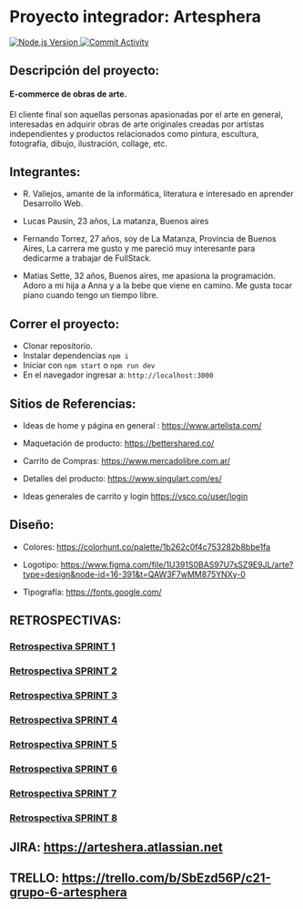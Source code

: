 # Proyecto integrador: Artesphera

<a href="https://nodejs.org/">
    <img src="https://img.shields.io/badge/node-v18.16.0-green.svg" alt="Node.js Version">
</a><a href="https://github.com/x-Fenix-x/C21-Grupo6-Artesphera/tree/develop/graphs/commit-activity" alt="Commit Activity">
    <img src="https://img.shields.io/github/commit-activity/y/x-Fenix-x/C21-Grupo6-Artesphera/develop" alt="Commit Activity">
</a>

## Descripción del proyecto:

#### E-commerce de obras de arte.

El cliente final son aquellas personas apasionadas por el arte en general, interesadas en adquirir obras de arte originales creadas por artistas independientes y productos relacionados como pintura, escultura, fotografía, dibujo, ilustración, collage, etc.

## Integrantes:

- R. Vallejos, amante de la informática, literatura e interesado en aprender Desarrollo Web.

- Lucas Pausin, 23 años, La matanza, Buenos aires

- Fernando Torrez, 27 años, soy de La Matanza, Provincia de Buenos Aires, La carrera me gusto y me pareció muy interesante para dedicarme a trabajar de FullStack.

- Matias Sette, 32 años, Buenos aires, me apasiona la programación. Adoro a mi hija a Anna y a la bebe que viene en camino. Me gusta tocar piano cuando tengo un tiempo libre.

## Correr el proyecto:

- Clonar repositorio.
- Instalar dependencias `npm i`
- Iniciar con `npm start` o `npm run dev`
- En el navegador ingresar a: `http://localhost:3000`

## Sitios de Referencias:

- Ideas de home y página en general : https://www.artelista.com/

- Maquetación de producto: https://bettershared.co/

- Carrito de Compras: https://www.mercadolibre.com.ar/

- Detalles del producto: https://www.singulart.com/es/

- Ideas generales de carrito y login https://vsco.co/user/login

## Diseño:

- Colores: https://colorhunt.co/palette/1b262c0f4c753282b8bbe1fa

- Logotipo: https://www.figma.com/file/1U391S0BAS97U7sSZ9E9JL/arte?type=design&node-id=16-391&t=QAW3F7wMM875YNXy-0

- Tipografía: https://fonts.google.com/

## RETROSPECTIVAS:

### [Retrospectiva SPRINT 1](https://github.com/x-Fenix-x/C21-Grupo6-Artesphera/tree/retrospectivas/Retro%201)

### [Retrospectiva SPRINT 2](https://github.com/x-Fenix-x/C21-Grupo6-Artesphera/blob/retrospectivas/retro2.MD)

### [Retrospectiva SPRINT 3](https://github.com/x-Fenix-x/C21-Grupo6-Artesphera/blob/retrospectivas/retro3.MD)

### [Retrospectiva SPRINT 4](https://github.com/x-Fenix-x/C21-Grupo6-Artesphera/blob/retrospectivas/retro4.MD)

### [Retrospectiva SPRINT 5](https://github.com/x-Fenix-x/C21-Grupo6-Artesphera/blob/retrospectivas/retro5.MD)

### [Retrospectiva SPRINT 6](https://github.com/x-Fenix-x/C21-Grupo6-Artesphera/blob/retrospectivas/retro6.MD)

### [Retrospectiva SPRINT 7](https://github.com/x-Fenix-x/C21-Grupo6-Artesphera/blob/retrospectivas/retro7.MD)

### [Retrospectiva SPRINT 8](https://github.com/x-Fenix-x/C21-Grupo6-Artesphera/blob/retrospectivas/retro8.MD)

## JIRA: https://arteshera.atlassian.net

## TRELLO: https://trello.com/b/SbEzd56P/c21-grupo-6-artesphera
